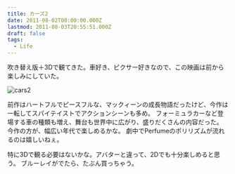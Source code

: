 ```yaml
---
title: カーズ2
date: 2011-08-02T00:00:00.000Z
lastmod: 2011-08-03T20:55:51.000Z
draft: false
tags:
  - Life
---
```


吹き替え版＋3Dで観てきた。車好き、ピクサー好きなので、この映画は前から楽しみにしていた。

![cars2](@/assets/flickr/6006594752.jpg "cars2")

前作はハートフルでピースフルな、マックィーンの成長物語だったけど、今作は一転してスパイテイストでアクションシーンも多め。 フォーミュラカーなど登場する車の種類も増え、舞台も世界中に広がり、盛りだくさんの内容だった。 今作の方が、幅広い年代で楽しめるかな。 劇中でPerfumeのポリリズムが流れるのは嬉しいねぇ。

特に3Dで観る必要はないかな。アバターと違って、2Dでも十分楽しめると思う。 ブルーレイがでたら、たぶん買っちゃう。
